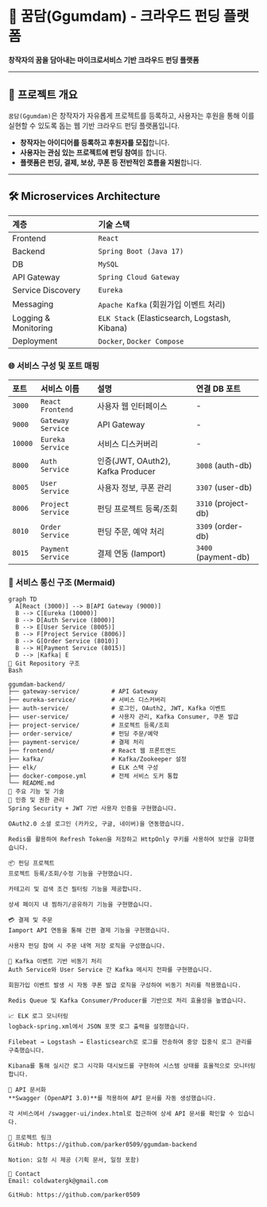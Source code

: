 
# 🎯 꿈담(Ggumdam) - 크라우드 펀딩 플랫폼

**창작자의 꿈을 담아내는 마이크로서비스 기반 크라우드 펀딩 플랫폼**

---

## 🧭 프로젝트 개요

`꿈담(Ggumdam)`은 창작자가 자유롭게 프로젝트를 등록하고, 사용자는 후원을 통해 이를 실현할 수 있도록 돕는 웹 기반 크라우드 펀딩 플랫폼입니다.

* **창작자는 아이디어를 등록하고 후원자를 모집**합니다.
* **사용자는 관심 있는 프로젝트에 펀딩 참여**를 합니다.
* **플랫폼은 펀딩, 결제, 보상, 쿠폰 등 전반적인 흐름을 지원**합니다.

---

## 🛠️ Microservices Architecture

| 계층                | 기술 스택                                                      |
| :------------------ | :------------------------------------------------------------- |
| Frontend            | `React`                                                        |
| Backend             | `Spring Boot (Java 17)`                                        |
| DB                  | `MySQL`                                                        |
| API Gateway         | `Spring Cloud Gateway`                                         |
| Service Discovery   | `Eureka`                                                       |
| Messaging           | `Apache Kafka` (회원가입 이벤트 처리)                          |
| Logging & Monitoring| `ELK Stack` (Elasticsearch, Logstash, Kibana)              |
| Deployment          | `Docker`, `Docker Compose`                                     |

### 🌐 서비스 구성 및 포트 매핑

| 포트   | 서비스 이름         | 설명                | 연결 DB 포트 |
| :----- | :------------------ | :------------------ | :----------- |
| `3000` | `React Frontend`    | 사용자 웹 인터페이스 | -            |
| `9000` | `Gateway Service`   | API Gateway         | -            |
| `10000`| `Eureka Service`    | 서비스 디스커버리   | -            |
| `8000` | `Auth Service`      | 인증(JWT, OAuth2), Kafka Producer | `3008` (auth-db) |
| `8005` | `User Service`      | 사용자 정보, 쿠폰 관리 | `3307` (user-db) |
| `8006` | `Project Service`   | 펀딩 프로젝트 등록/조회 | `3310` (project-db) |
| `8010` | `Order Service`     | 펀딩 주문, 예약 처리 | `3309` (order-db) |
| `8015` | `Payment Service`   | 결제 연동 (Iamport) | `3400` (payment-db) |

### 🔄 서비스 통신 구조 (Mermaid)

```mermaid
graph TD
  A[React (3000)] --> B[API Gateway (9000)]
  B --> C[Eureka (10000)]
  B --> D[Auth Service (8000)]
  B --> E[User Service (8005)]
  B --> F[Project Service (8006)]
  B --> G[Order Service (8010)]
  B --> H[Payment Service (8015)]
  D --> |Kafka| E
🧩 Git Repository 구조
Bash

ggumdam-backend/
├── gateway-service/         # API Gateway
├── eureka-service/          # 서비스 디스커버리
├── auth-service/            # 로그인, OAuth2, JWT, Kafka 이벤트
├── user-service/            # 사용자 관리, Kafka Consumer, 쿠폰 발급
├── project-service/         # 프로젝트 등록/조회
├── order-service/           # 펀딩 주문/예약
├── payment-service/         # 결제 처리
├── frontend/                # React 웹 프론트엔드
├── kafka/                   # Kafka/Zookeeper 설정
├── elk/                     # ELK 스택 구성
├── docker-compose.yml       # 전체 서비스 도커 통합
└── README.md
🌟 주요 기능 및 기술
🔐 인증 및 권한 관리
Spring Security + JWT 기반 사용자 인증을 구현했습니다.

OAuth2.0 소셜 로그인 (카카오, 구글, 네이버)을 연동했습니다.

Redis를 활용하여 Refresh Token을 저장하고 HttpOnly 쿠키를 사용하여 보안을 강화했습니다.

📦 펀딩 프로젝트
프로젝트 등록/조회/수정 기능을 구현했습니다.

카테고리 및 검색 조건 필터링 기능을 제공합니다.

상세 페이지 내 찜하기/공유하기 기능을 구현했습니다.

💳 결제 및 주문
Iamport API 연동을 통해 간편 결제 기능을 구현했습니다.

사용자 펀딩 참여 시 주문 내역 저장 로직을 구성했습니다.

📨 Kafka 이벤트 기반 비동기 처리
Auth Service와 User Service 간 Kafka 메시지 전파를 구현했습니다.

회원가입 이벤트 발생 시 자동 쿠폰 발급 로직을 구성하여 비동기 처리를 적용했습니다.

Redis Queue 및 Kafka Consumer/Producer를 기반으로 처리 효율성을 높였습니다.

📈 ELK 로그 모니터링
logback-spring.xml에서 JSON 포맷 로그 출력을 설정했습니다.

Filebeat → Logstash → Elasticsearch로 로그를 전송하여 중앙 집중식 로그 관리를 구축했습니다.

Kibana를 통해 실시간 로그 시각화 대시보드를 구현하여 시스템 상태를 효율적으로 모니터링합니다.

🧪 API 문서화
**Swagger (OpenAPI 3.0)**를 적용하여 API 문서를 자동 생성했습니다.

각 서비스에서 /swagger-ui/index.html로 접근하여 상세 API 문서를 확인할 수 있습니다.

🔗 프로젝트 링크
GitHub: https://github.com/parker0509/ggumdam-backend

Notion: 요청 시 제공 (기획 문서, 일정 포함)

📧 Contact
Email: coldwatergk@gmail.com

GitHub: https://github.com/parker0509
